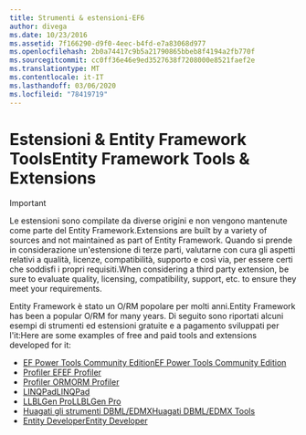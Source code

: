 ```yaml
---
title: Strumenti & estensioni-EF6
author: divega
ms.date: 10/23/2016
ms.assetid: 7f166290-d9f0-4eec-b4fd-e7a83068d977
ms.openlocfilehash: 2b0a74417c9b5a21790865bbeb8f4194a2fb770f
ms.sourcegitcommit: cc0ff36e46e9ed3527638f7208000e8521faef2e
ms.translationtype: MT
ms.contentlocale: it-IT
ms.lasthandoff: 03/06/2020
ms.locfileid: "78419719"
---
```

# <a name="entity-framework-tools--extensions"></a><span data-ttu-id="8f1cc-102">Estensioni & Entity Framework Tools</span><span class="sxs-lookup"><span data-stu-id="8f1cc-102">Entity Framework Tools & Extensions</span></span>
> [!IMPORTANT]  
> <span data-ttu-id="8f1cc-103">Le estensioni sono compilate da diverse origini e non vengono mantenute come parte del Entity Framework.</span><span class="sxs-lookup"><span data-stu-id="8f1cc-103">Extensions are built by a variety of sources and not maintained as part of Entity Framework.</span></span> <span data-ttu-id="8f1cc-104">Quando si prende in considerazione un'estensione di terze parti, valutarne con cura gli aspetti relativi a qualità, licenze, compatibilità, supporto e così via, per essere certi che soddisfi i propri requisiti.</span><span class="sxs-lookup"><span data-stu-id="8f1cc-104">When considering a third party extension, be sure to evaluate quality, licensing, compatibility, support, etc. to ensure they meet your requirements.</span></span>

<span data-ttu-id="8f1cc-105">Entity Framework è stato un O/RM popolare per molti anni.</span><span class="sxs-lookup"><span data-stu-id="8f1cc-105">Entity Framework has been a popular O/RM for many years.</span></span> <span data-ttu-id="8f1cc-106">Di seguito sono riportati alcuni esempi di strumenti ed estensioni gratuite e a pagamento sviluppati per l'it:</span><span class="sxs-lookup"><span data-stu-id="8f1cc-106">Here are some examples of free and paid tools and extensions developed for it:</span></span>    

- [<span data-ttu-id="8f1cc-107">EF Power Tools Community Edition</span><span class="sxs-lookup"><span data-stu-id="8f1cc-107">EF Power Tools Community Edition</span></span>](https://marketplace.visualstudio.com/items?itemName=ErikEJ.EntityFramework6PowerToolsCommunityEdition)
- [<span data-ttu-id="8f1cc-108">Profiler EF</span><span class="sxs-lookup"><span data-stu-id="8f1cc-108">EF Profiler</span></span>](https://efprof.com)  
- [<span data-ttu-id="8f1cc-109">Profiler ORM</span><span class="sxs-lookup"><span data-stu-id="8f1cc-109">ORM Profiler</span></span>](https://www.ormprofiler.com)  
- [<span data-ttu-id="8f1cc-110">LINQPad</span><span class="sxs-lookup"><span data-stu-id="8f1cc-110">LINQPad</span></span>](https://www.linqpad.net)  
- [<span data-ttu-id="8f1cc-111">LLBLGen Pro</span><span class="sxs-lookup"><span data-stu-id="8f1cc-111">LLBLGen Pro</span></span>](https://www.llblgen.com)  
- [<span data-ttu-id="8f1cc-112">Huagati gli strumenti DBML/EDMX</span><span class="sxs-lookup"><span data-stu-id="8f1cc-112">Huagati DBML/EDMX Tools</span></span>](https://www.huagati.com/dbmltools)  
- [<span data-ttu-id="8f1cc-113">Entity Developer</span><span class="sxs-lookup"><span data-stu-id="8f1cc-113">Entity Developer</span></span>](https://www.devart.com/entitydeveloper)  
